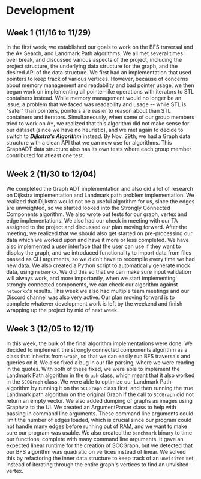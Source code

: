 # Development

## Week 1 (11/16 to 11/29)

In the first week, we established our goals to work on the BFS traversal and the A* Search, and Landmark Path algorithms.
We all met several times over break, and discussed various aspects of the project, including the project structure, the underlying data structure for the graph, and the desired API of the data structure.
We first had an implementation that used pointers to keep track of various vertices.
However, because of concerns about memory management and readability and bad pointer usage, we then began work on implementing all pointer-like operations with iterators to STL containers instead.
While memory management would no longer be an issue, a problem that we faced was readability and usage -- while STL is "safer" than pointers, pointers are easier to reason about than STL containers and iterators.
Simultaneously, when some of our group members tried to work on A*, we realized that this algorithm did not make sense for our dataset (since we have no heuristic), and we met again to decide to switch to **_Dijkstra's Algorithm_** instead.
By Nov. 29th, we had a Graph data structure with a clean API that we can now use for algorithms. This GraphADT data structure also has its own tests where each group member contributed for atleast one test.

## Week 2 (11/30 to 12/04)

We completed the Graph ADT implementation and also did a lot of research on Dijkstra implementation and Landmark path problem implementation.
We realized that Dijkstra would not be a useful algorithm for us, since the edges are unweighted, so we started looked into the Strongly Connected Components algorithm. We also wrote out tests for our graph, vertex and edge implementations. We also had our check in meeting with our TA assigned to the project and discussed our plan moving forward. After the meeting, we realized that we should also get started on pre-processing our data which we worked upon and have it more or less completed. We have also implemented a user interface that the user can use if they want to display the graph, and we introduced functionality to import data from files passed as CLI arguments, so we didn't have to recompile every time we had new data.
We also created a Python script to automatically generate mock data, using `networkx`. We did this so that we can make sure input validation will always work, and more importantly, when we start implementing strongly connected components, we can check our algorithm against `networkx`'s results. 
This week we also had multiple team meetings and our Discord channel was also very active. Our plan moving forward is to complete whatever development work is left by the weekend and finish wrapping up the project by mid of next week. 

## Week 3 (12/05 to 12/11)

In this week, the bulk of the final algorithm implementations were done. We decided to implement the strongly connected components algorithm as a class that inherits from `Graph`, so that we can easily run BFS traversals and queries on it. We also fixed a bug in our file parsing, where we were reading in the quotes. With both of these fixed, we were able to implement the Landmark Path algorithm in the `Graph` class, which meant that it also worked in the `SCCGraph` class. We were able to optimize our Landmark Path algorithm by running it on the `SCCGraph` class first, and then running the true Landmark path algorithm on the original Graph if the call to `SCCGraph` did not return an empty vector. We also added dumping of graphs as images using Graphviz to the UI.
We created an ArgumentParser class to help with passing in command line arguments. These command line arguments could limit the number of edges loaded, which is crucial since our program could not handle many edges before running out of RAM, and we want to make sure our program was usable.
We also created the `benchmark` binary to time our functions, complete with many command line arguments. It gave an expected linear runtime for the creation of SCCGraph, but we detected that our BFS algorithm was quadratic on vertices instead of linear. We solved this by refactoring the inner data structure to keep track of an `unvisited` set, instead of iterating through the entire graph's vertices to find an unvisited vertex.
